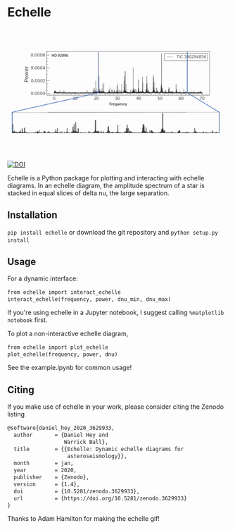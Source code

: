 # Echelle
![](docs/example_echelle.gif)

[![DOI](https://zenodo.org/badge/DOI/10.5281/zenodo.3629933.svg)](https://doi.org/10.5281/zenodo.3629933)

<!-- ![](docs/echelle_plot.png) -->
Echelle is a Python package for plotting and interacting with echelle diagrams.
In an echelle diagram, the amplitude spectrum of a star is stacked in equal
slices of delta nu, the large separation. 

## Installation
`pip install echelle`
or download the git repository and 
`python setup.py install`

## Usage

For a dynamic interface:
```
from echelle import interact_echelle
interact_echelle(frequency, power, dnu_min, dnu_max)
```

If you're using echelle in a Jupyter notebook, I suggest calling `%matplotlib notebook` first.

To plot a non-interactive echelle diagram,
```
from echelle import plot_echelle
plot_echelle(frequency, power, dnu)
```

See the example.ipynb for common usage!

## Citing

If you make use of echelle in your work, please consider citing the Zenodo listing
```
@software{daniel_hey_2020_3629933,
  author       = {Daniel Hey and
                  Warrick Ball},
  title        = {{Echelle: Dynamic echelle diagrams for 
                   asteroseismology}},
  month        = jan,
  year         = 2020,
  publisher    = {Zenodo},
  version      = {1.4},
  doi          = {10.5281/zenodo.3629933},
  url          = {https://doi.org/10.5281/zenodo.3629933}
}
```

Thanks to Adam Hamilton for making the echelle gif!
